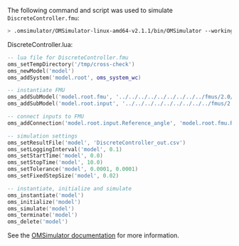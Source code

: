 The following command and script was used to simulate `DiscreteController.fmu`:
```bash
> .omsimulator/OMSimulator-linux-amd64-v2.1.1/bin/OMSimulator --workingDir=results/2.0/cs/linux64/OMSimulator/v2.1.1/solidThinking_Activate/2020/DiscreteController --stripRoot=true --skipCSVHeader=true --addParametersToCSV=true --suppressPath=true --timeout=60 DiscreteController.lua
```

DiscreteController.lua:
```lua
-- lua file for DiscreteController.fmu
oms_setTempDirectory('/tmp/cross-check')
oms_newModel('model')
oms_addSystem('model.root', oms_system_wc)

-- instantiate FMU
oms_addSubModel('model.root.fmu', '../../../../../../../../../fmus/2.0/cs/linux64/solidThinking_Activate/2020/DiscreteController/DiscreteController.fmu')
oms_addSubModel('model.root.input', '../../../../../../../../../fmus/2.0/cs/linux64/solidThinking_Activate/2020/DiscreteController/DiscreteController_in.csv')

-- connect inputs to FMU
oms_addConnection('model.root.input.Reference_angle', 'model.root.fmu.Reference_angle')

-- simulation settings
oms_setResultFile('model', 'DiscreteController_out.csv')
oms_setLoggingInterval('model', 0.1)
oms_setStartTime('model', 0.0)
oms_setStopTime('model', 10.0)
oms_setTolerance('model', 0.0001, 0.0001)
oms_setFixedStepSize('model', 0.02)

-- instantiate, initialize and simulate
oms_instantiate('model')
oms_initialize('model')
oms_simulate('model')
oms_terminate('model')
oms_delete('model')
```
See the [OMSimulator documentation](https://openmodelica.org/doc/OMSimulator/master/html/index.html) for more information.

